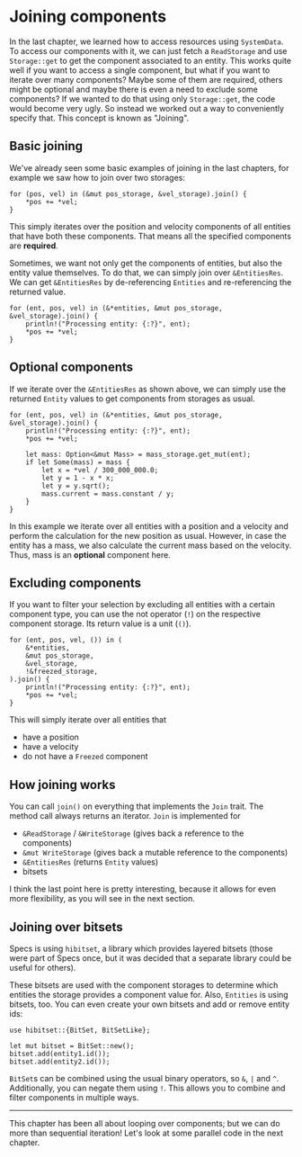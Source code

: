 # Joining components

In the last chapter, we learned how to access resources using `SystemData`.
To access our components with it, we can just fetch a `ReadStorage` and use
`Storage::get` to get the component associated to an entity. This works quite
well if you want to access a single component, but what if you want to
iterate over many components? Maybe some of them are required, others might
be optional and maybe there is even a need to exclude some components?
If we wanted to do that using only `Storage::get`, the code would become very ugly.
So instead we worked out a way to conveniently specify that. This concept is
known as "Joining".

## Basic joining

We've already seen some basic examples of joining in the last chapters, for
example we saw how to join over two storages:

```rust,ignore
for (pos, vel) in (&mut pos_storage, &vel_storage).join() {
    *pos += *vel;
}
```

This simply iterates over the position and velocity components of
all entities that have both these components. That means all the
specified components are **required**.

Sometimes, we want not only get the components of entities,
but also the entity value themselves. To do that, we can simply join over
`&EntitiesRes`. We can get `&EntitiesRes` by de-referencing `Entities`
and re-referencing the returned value.

```rust,ignore
for (ent, pos, vel) in (&*entities, &mut pos_storage, &vel_storage).join() {
    println!("Processing entity: {:?}", ent);
    *pos += *vel;
}
```

## Optional components

If we iterate over the `&EntitiesRes` as shown above, we can simply
use the returned `Entity` values to get components from storages as usual.

```rust,ignore
for (ent, pos, vel) in (&*entities, &mut pos_storage, &vel_storage).join() {
    println!("Processing entity: {:?}", ent);
    *pos += *vel;
    
    let mass: Option<&mut Mass> = mass_storage.get_mut(ent);
    if let Some(mass) = mass {
        let x = *vel / 300_000_000.0;
        let y = 1 - x * x;
        let y = y.sqrt();
        mass.current = mass.constant / y;
    }
}
```

In this example we iterate over all entities with a position and a velocity
and perform the calculation for the new position as usual.
However, in case the entity has a mass, we also calculate the current
mass based on the velocity. Thus, mass is an **optional** component here.

## Excluding components

If you want to filter your selection by excluding all entities
with a certain component type, you can use the not operator (`!`)
on the respective component storage. Its return value is a unit (`()`).

```rust,ignore
for (ent, pos, vel, ()) in (
    &*entities,
    &mut pos_storage,
    &vel_storage,
    !&freezed_storage,
).join() {
    println!("Processing entity: {:?}", ent);
    *pos += *vel;
}
```

This will simply iterate over all entities that

* have a position
* have a velocity
* do not have a `Freezed` component

## How joining works

You can call `join()` on everything that implements the `Join` trait.
The method call always returns an iterator. `Join` is implemented for

* `&ReadStorage` / `&WriteStorage` (gives back a reference to the components)
* `&mut WriteStorage` (gives back a mutable reference to the components)
* `&EntitiesRes` (returns `Entity` values)
* bitsets

I think the last point here is pretty interesting, because
it allows for even more flexibility, as you will see in the next
section.

## Joining over bitsets

Specs is using `hibitset`, a library which provides layered bitsets
(those were part of Specs once, but it was decided that a separate
library could be useful for others).

These bitsets are used with the component storages to determine
which entities the storage provides a component value for. Also,
`Entities` is using bitsets, too. You can even create your
own bitsets and add or remove entity ids:

```rust,ignore
use hibitset::{BitSet, BitSetLike};

let mut bitset = BitSet::new();
bitset.add(entity1.id());
bitset.add(entity2.id());
```

`BitSet`s can be combined using the usual binary operators,
so `&`, `|` and `^`. Additionally, you can negate them using `!`.
This allows you to combine and filter components in multiple ways.

---

This chapter has been all about looping over components; but we can do more
than sequential iteration! Let's look at some parallel code in the next
chapter.
